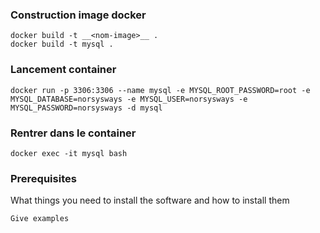 ### Construction image docker
```  
docker build -t __<nom-image>__ . 
docker build -t mysql .
```  

### Lancement container
```
docker run -p 3306:3306 --name mysql -e MYSQL_ROOT_PASSWORD=root -e MYSQL_DATABASE=norsysways -e MYSQL_USER=norsysways -e MYSQL_PASSWORD=norsysways -d mysql
```

### Rentrer dans le container
```
docker exec -it mysql bash
```


### Prerequisites

What things you need to install the software and how to install them

```
Give examples
```

